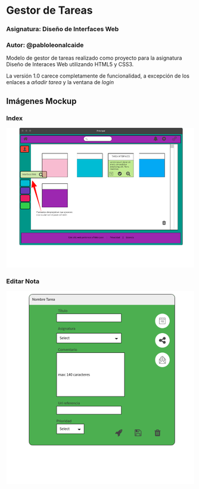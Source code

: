# Gestor de Tareas
### Asignatura: Diseño de Interfaces Web
### Autor: @pabloleonalcaide

Modelo de gestor de tareas realizado como proyecto para la asignatura Diseño de Interaces Web utilizando HTML5 y CSS3.

La versión 1.0 carece completamente de funcionalidad, a excepción de los enlaces a *añadir tarea* y la ventana de *login* 

## Imágenes Mockup
### Index

![Index](https://github.com/pabloleonalcaide/Gestor_Tareas/blob/master/images/Index.png "Index")

### Editar Nota

![Edit](https://github.com/pabloleonalcaide/Gestor_Tareas/blob/master/images/Edit_Note.png "Edit") 

